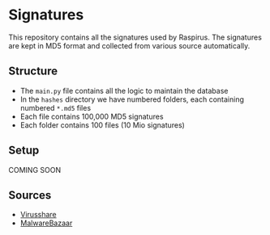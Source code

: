 # Signatures
This repository contains all the signatures used by Raspirus.
The signatures are kept in MD5 format and collected from various source automatically.

## Structure
- The `main.py` file contains all the logic to maintain the database
- In the `hashes` directory we have numbered folders, each containing numbered `*.md5` files
- Each file contains 100,000 MD5 signatures
- Each folder contains 100 files (10 Mio signatures) 

## Setup
COMING SOON

## Sources
- [Virusshare](https://virusshare.com/)
- [MalwareBazaar](https://bazaar.abuse.ch/export/)
